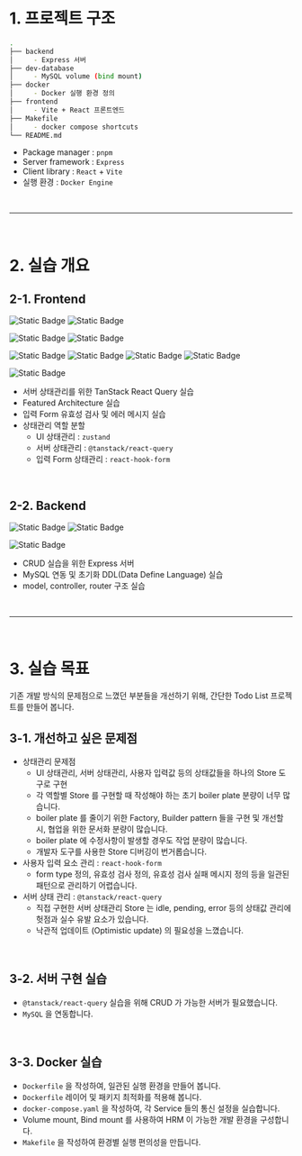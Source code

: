 # 1. 프로젝트 구조

```bash
.
├── backend
│     - Express 서버
├── dev-database
│     - MySQL volume (bind mount)
├── docker
│     - Docker 실행 환경 정의
├── frontend
│     - Vite + React 프론트엔드
├── Makefile
│     - docker compose shortcuts
└── README.md
```

- Package manager : `pnpm`
- Server framework : `Express`
- Client library : `React` + `Vite`
- 실행 환경 : `Docker Engine`

<br />
<hr />
<br />

# 2. 실습 개요


## 2-1. Frontend

![Static Badge](https://img.shields.io/badge/typescript-v5-blue)
![Static Badge](https://img.shields.io/badge/react-v19-blue)

![Static Badge](https://img.shields.io/badge/vite-v7-brown)
![Static Badge](https://img.shields.io/badge/vitest-v3-brown)

![Static Badge](https://img.shields.io/badge/zustand-v5-olive)
![Static Badge](https://img.shields.io/badge/@tanstack/react--query-v7-olive)
![Static Badge](https://img.shields.io/badge/react--hook--form-v7-olive)
![Static Badge](https://img.shields.io/badge/zod-v4-olive)

![Static Badge](https://img.shields.io/badge/tailwindcss-v3-purple)

- 서버 상태관리를 위한 TanStack React Query 실습
- Featured Architecture 실습
- 입력 Form 유효성 검사 및 에러 메시지 실습
- 상태관리 역할 분할
  - UI 상태관리 : `zustand`
  - 서버 상태관리 : `@tanstack/react-query`
  - 입력 Form 상태관리 : `react-hook-form`

<br />

## 2-2. Backend

![Static Badge](https://img.shields.io/badge/typescript-v5-blue)
![Static Badge](https://img.shields.io/badge/express-v5-blue)

![Static Badge](https://img.shields.io/badge/mysql2-v3-brown)

- CRUD 실습을 위한 Express 서버
- MySQL 연동 및 초기화 DDL(Data Define Language) 실습
- model, controller, router 구조 실습

<br />
<hr />
<br />

# 3. 실습 목표

기존 개발 방식의 문제점으로 느꼈던 부분들을 개선하기 위해, 간단한 Todo List 프로젝트를 만들어 봅니다.

## 3-1. 개선하고 싶은 문제점

- 상태관리 문제점
  - UI 상태관리, 서버 상태관리, 사용자 입력값 등의 상태값들을 하나의 Store 도구로 구현
  - 각 역할별 Store 를 구현할 때 작성해야 하는 초기 boiler plate 분량이 너무 많습니다.
  - boiler plate 를 줄이기 위한 Factory, Builder pattern 들을 구현 및 개선할 시, 협업을 위한 문서화 분량이 많습니다.
  - boiler plate 에 수정사항이 발생할 경우도 작업 분량이 많습니다.
  - 개발자 도구를 사용한 Store 디버깅이 번거롭습니다.
- 사용자 입력 요소 관리 : `react-hook-form`
  - form type 정의, 유효성 검사 정의, 유효성 검사 실패 메시지 정의 등을 일관된 패턴으로 관리하기 어렵습니다.
- 서버 상태 관리 : `@tanstack/react-query`
  - 직접 구현한 서버 상태관리 Store 는 idle, pending, error 등의 상태값 관리에 헛점과 실수 유발 요소가 있습니다.
  - 낙관적 업데이트 (Optimistic update) 의 필요성을 느꼈습니다.

<br />

## 3-2. 서버 구현 실습
- `@tanstack/react-query` 실습을 위해 CRUD 가 가능한 서버가 필요했습니다.
- `MySQL` 을 연동합니다.

<br />

## 3-3. Docker 실습
- `Dockerfile` 을 작성하여, 일관된 실행 환경을 만들어 봅니다.
- `Dockerfile` 레이어 및 패키지 최적화를 적용해 봅니다.
- `docker-compose.yaml` 을 작성하여, 각 Service 들의 통신 설정을 실습합니다.
- Volume mount, Bind mount 를 사용하여 HRM 이 가능한 개발 환경을 구성합니다.
- `Makefile` 을 작성하여 환경별 실행 편의성을 만듭니다.
